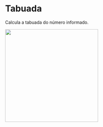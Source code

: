 # Tabuada
Calcula a tabuada do número informado.

<div><img src="https://user-images.githubusercontent.com/88912921/139964384-a42796f8-4638-4d7b-9e59-c3f3c95a8abe.png"  width = 300px heigth = 300px></div>
